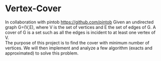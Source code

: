 # Vertex-Cover
In collaboration with pintob https://github.com/pintob
Given an undirected graph G=(V,E), where V is the set of vertices and E the set of edges of G. A cover of G is a set such as all the edges is incident to at least one vertex of V.\
The purpose of this project is to find the cover with minimum number of vertices. 
We will then implement and analyze a few algorithm (exacts and approximated) to solve this problem.
